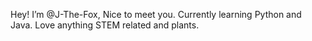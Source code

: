 Hey! I’m @J-The-Fox, Nice to meet you.
Currently learning Python and Java.
Love anything STEM related and plants.

<!---
J-The-Fox/J-The-Fox is a ✨ special ✨ repository because its `README.md` (this file) appears on your GitHub profile.
You can click the Preview link to take a look at your changes.
--->

